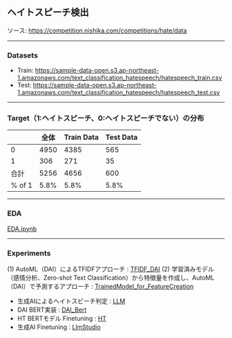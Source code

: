 ## ヘイトスピーチ検出
ソース: https://competition.nishika.com/competitions/hate/data

***
### Datasets
- Train: https://sample-data-open.s3.ap-northeast-1.amazonaws.com/text_classification_hatespeech/hatespeech_train.csv
- Test: https://sample-data-open.s3.ap-northeast-1.amazonaws.com/text_classification_hatespeech/hatespeech_test.csv

***
### Target（1:ヘイトスピーチ、0:ヘイトスピーチでない）の分布
|       | 全体 | Train Data | Test Data |
|-------|------|------------|-----------|
| 0 | 4950 | 4385       | 565       |
| 1  | 306  | 271        | 35        |
| 合計  | 5256 | 4656       | 600       |
| % of 1 | 5.8% | 5.8%       | 5.8%      |
  
***
### EDA
[EDA.ipynb](EDA.ipynb)
  
***
### Experiments
(1) AutoML（DAI）によるTFIDFアプローチ : [TFIDF_DAI](./TFIDF_DAI)
(2) 学習済みモデル（感情分析、Zero-shot Text Classification）から特徴量を作成し、AutoML（DAI）で予測するアプローチ : [TrainedModel_for_FeatureCreation](./TrainedModel_for_FeatureCreation)
- 生成AIによるヘイトスピーチ判定 : [LLM](./LLM)
- DAI BERT実装 : [DAI_Bert](./DAI_Bert)
- HT BERTモデル Finetuning : [HT](./HT)
- 生成AI Finetuning : [LlmStudio](./LlmStudio)

